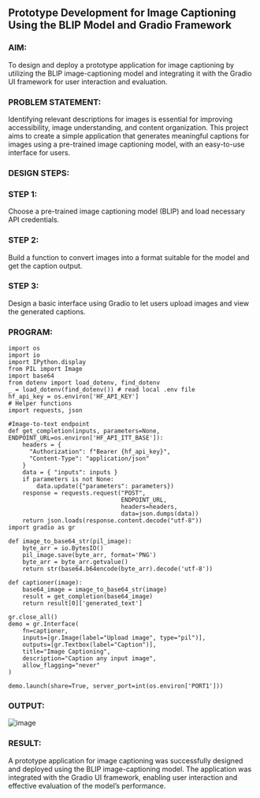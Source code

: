 ## Prototype Development for Image Captioning Using the BLIP Model and Gradio Framework

### AIM:
To design and deploy a prototype application for image captioning by utilizing the BLIP image-captioning model and integrating it with the Gradio UI framework for user interaction and evaluation.

### PROBLEM STATEMENT:
Identifying relevant descriptions for images is essential for improving accessibility, image understanding, and content organization. This project aims to create a simple application that generates meaningful captions for images using a pre-trained image captioning model, with an easy-to-use interface for users.

### DESIGN STEPS:
### STEP 1:
Choose a pre-trained image captioning model (BLIP) and load necessary API credentials.

### STEP 2:
Build a function to convert images into a format suitable for the model and get the caption output.

### STEP 3:
Design a basic interface using Gradio to let users upload images and view the generated captions.

### PROGRAM:
```
import os
import io
import IPython.display
from PIL import Image
import base64 
from dotenv import load_dotenv, find_dotenv
_ = load_dotenv(find_dotenv()) # read local .env file
hf_api_key = os.environ['HF_API_KEY']
# Helper functions
import requests, json

#Image-to-text endpoint
def get_completion(inputs, parameters=None, ENDPOINT_URL=os.environ['HF_API_ITT_BASE']):
    headers = {
      "Authorization": f"Bearer {hf_api_key}",
      "Content-Type": "application/json"
    }
    data = { "inputs": inputs }
    if parameters is not None:
        data.update({"parameters": parameters})
    response = requests.request("POST",
                                ENDPOINT_URL,
                                headers=headers,
                                data=json.dumps(data))
    return json.loads(response.content.decode("utf-8"))
import gradio as gr 

def image_to_base64_str(pil_image):
    byte_arr = io.BytesIO()
    pil_image.save(byte_arr, format='PNG')
    byte_arr = byte_arr.getvalue()
    return str(base64.b64encode(byte_arr).decode('utf-8'))

def captioner(image):
    base64_image = image_to_base64_str(image)
    result = get_completion(base64_image)
    return result[0]['generated_text']

gr.close_all()
demo = gr.Interface(
    fn=captioner,
    inputs=[gr.Image(label="Upload image", type="pil")],
    outputs=[gr.Textbox(label="Caption")],
    title="Image Captioning",
    description="Caption any input image",
    allow_flagging="never"
)

demo.launch(share=True, server_port=int(os.environ['PORT1']))
```

### OUTPUT:
![image](https://github.com/user-attachments/assets/06cdfac9-9a8e-46b6-a51b-f7d840312ab5)


### RESULT:
A prototype application for image captioning was successfully designed and deployed using the BLIP image-captioning model. The application was integrated with the Gradio UI framework, enabling user interaction and effective evaluation of the model’s performance.
